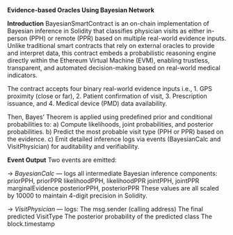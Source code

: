 **Evidence-based Oracles Using Bayesian Network**

**Introduction**
BayesianSmartContract is an on-chain implementation of Bayesian inference in Solidity that classifies physician visits as either 
in-person (PPH) or remote (PPR) based on multiple real-world evidence inputs. Unlike traditional smart contracts that rely on 
external oracles to provide and interpret data, this contract embeds a probabilistic reasoning engine directly within the 
Ethereum Virtual Machine (EVM), enabling trustless, transparent, and automated decision-making based on real-world medical indicators.

The contract accepts four binary real-world evidence inputs i.e.,
        1. GPS proximity (close or far),
        2. Patient confirmation of visit,
        3. Prescription issuance, and
        4. Medical device (PMD) data availability.

Then, Bayes’ Theorem is applied using predefined prior and conditional probabilities to:
        a) Compute likelihoods, joint probabilities, and posterior probabilities.
        b) Predict the most probable visit type (PPH or PPR) based on the evidence.
        c) Emit detailed inference logs via events (BayesianCalc and VisitPhysician) for auditability and verifiability.

**Event Output**
Two events are emitted:

->    _BayesianCalc_ — logs all intermediate Bayesian inference components:
        priorPPH, priorPPR
        likelihoodPPH, likelihoodPPR
        jointPPH, jointPPR
        marginalEvidence
        posteriorPPH, posteriorPPR
        These values are all scaled by 10000 to maintain 4-digit precision in Solidity.

->  _VisitPhysician_ — logs:
        The msg.sender (calling address)
        The final predicted VisitType
        The posterior probability of the predicted class
        The block.timestamp
